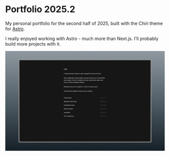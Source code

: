 # Portfolio 2025.2

My personal portfolio for the second half of 2025, built with the Chiri theme for [Astro](https://astro.build).

I really enjoyed working with Astro - much more than Next.js. I'll probably build more projects with it.

![Preview](public/screenshots/screenshot-dark.png)